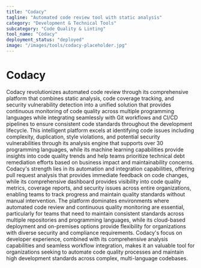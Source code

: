 ```yaml
---
title: "Codacy"
tagline: "Automated code review tool with static analysis"
category: "Development & Technical Tools"
subcategory: "Code Quality & Linting"
tool_name: "Codacy"
deployment_status: "deployed"
image: "/images/tools/codacy-placeholder.jpg"
---
```


# Codacy

Codacy revolutionizes automated code review through its comprehensive platform that combines static analysis, code coverage tracking, and security vulnerability detection into a unified solution that provides continuous monitoring of code quality across multiple programming languages while integrating seamlessly with Git workflows and CI/CD pipelines to ensure consistent code standards throughout the development lifecycle. This intelligent platform excels at identifying code issues including complexity, duplication, style violations, and potential security vulnerabilities through its analysis engine that supports over 30 programming languages, while its machine learning capabilities provide insights into code quality trends and help teams prioritize technical debt remediation efforts based on business impact and maintainability concerns. Codacy's strength lies in its automation and integration capabilities, offering pull request analysis that provides immediate feedback on code changes, while its comprehensive dashboard provides visibility into code quality metrics, coverage reports, and security issues across entire organizations, enabling teams to track progress and maintain quality standards without manual intervention. The platform dominates environments where automated code review and continuous quality monitoring are essential, particularly for teams that need to maintain consistent standards across multiple repositories and programming languages, while its cloud-based deployment and on-premises options provide flexibility for organizations with diverse security and compliance requirements. Codacy's focus on developer experience, combined with its comprehensive analysis capabilities and seamless workflow integration, makes it an valuable tool for organizations seeking to automate code quality processes and maintain high development standards across complex, multi-language codebases.